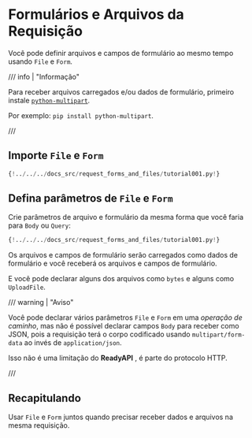 # Formulários e Arquivos da Requisição

Você pode definir arquivos e campos de formulário ao mesmo tempo usando `File` e `Form`.

/// info | "Informação"

Para receber arquivos carregados e/ou dados de formulário, primeiro instale <a href="https://github.com/Kludex/python-multipart" class="external-link" target="_blank">`python-multipart`</a>.

Por exemplo: `pip install python-multipart`.

///

## Importe `File` e `Form`

```Python hl_lines="1"
{!../../../docs_src/request_forms_and_files/tutorial001.py!}
```

## Defina parâmetros de `File` e `Form`

Crie parâmetros de arquivo e formulário da mesma forma que você faria para `Body` ou `Query`:

```Python hl_lines="8"
{!../../../docs_src/request_forms_and_files/tutorial001.py!}
```

Os arquivos e campos de formulário serão carregados como dados de formulário e você receberá os arquivos e campos de formulário.

E você pode declarar alguns dos arquivos como `bytes` e alguns como `UploadFile`.

/// warning | "Aviso"

Você pode declarar vários parâmetros `File` e `Form` em uma *operação de caminho*, mas não é possível declarar campos `Body` para receber como JSON, pois a requisição terá o corpo codificado usando `multipart/form-data` ao invés de `application/json`.

Isso não é uma limitação do **ReadyAPI** , é parte do protocolo HTTP.

///

## Recapitulando

Usar `File` e `Form` juntos quando precisar receber dados e arquivos na mesma requisição.
